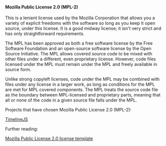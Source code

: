 #### Mozilla Public License 2.0 (MPL-2)

This is a lenient license used by the Mozilla Corporation that allows you a variety of explicit freedoms with the software so long as you keep it open source, under this license. It is a good midway license; it isn't very strict and has only straightforward requirements.

The MPL has been approved as both a free software license by the Free Software Foundation and an open-source software license by the Open Source Initiative. The MPL allows covered source code to be mixed with other files under a different, even proprietary license. However, code files licensed under the MPL must remain under the MPL and freely available in source form.

Unlike strong copyleft licenses, code under the MPL may be combined with files under any license in a larger work, as long as conditions for the MPL are met for MPL covered components. The MPL treats the source code file as the boundary between MPL-licensed and proprietary parts, meaning that all or none of the code in a given source file falls under the MPL.

Projects that have chosen Mozilla Public License 2.0 (MPL-2):

[TimelineJS](https://github.com/NUKnightLab/TimelineJS/blob/master/LICENSE "MPL-2")

Further reading:

[Mozilla Public License 2.0 license template](http://opensource.org/licenses/MPL-2.0 "Mozilla Public License  2.0")
